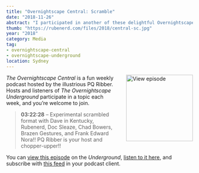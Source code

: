 ```yaml
---
title: "Overnightscape Central: Scramble"
date: "2018-11-26"
abstract: "I participated in another of these delightful Overnightscape Underground productions by PQ Ribber."
thumb: "https://rubenerd.com/files/2018/central-sc.jpg"
year: "2018"
category: Media
tag:
- overnightscape-central
- overnightscape-underground
location: Sydney
---
```

<p class="show-cover"><a href="https://onsug.com/archives/27473/"><img src="https://rubenerd.com/files/2018/central-sc.jpg" alt="View episode" style="float:right; margin:0 0 1em 2em; width:180px; height:180px;" /></a></p>

*The Overnightscape Central* is a fun weekly podcast hosted by the illustrious PQ Ribber. Hosts and listeners of *The Overnightscape Underground* participate in a topic each week, and you’re welcome to join.

> **03:22:28** – Experimental scrambled format with Dave in Kentucky, Rubenerd, Doc Sleaze, Chad Bowers, Brazen Gestures, and Frank Edward Nora!! PQ Ribber is your host and chopper-upper!!

You can <a href="https://onsug.com/archives/27473/">view this episode</a> on the *Underground*, <a href="https://media.blubrry.com/onsug/p/onsug.com/shows/Nov18/onsug_Nov18_Central_sc.mp3">listen to it here</a>, and subscribe with <a href="https://onsug.com/archives/category/overnightscapecentral/feed/">this feed</a> in your podcast client.
